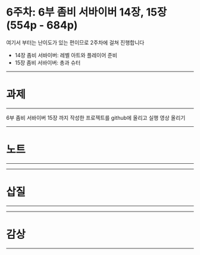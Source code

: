 # 6주차: 6부 좀비 서바이버 14장, 15장(554p - 684p)

여기서 부터는 난이도가 있는 편이므로 2주차에 걸쳐 진행합니다
- 14장 좀비 서바이버: 레벨 아트와 플레이어 준비
- 15장 좀비 서바이버: 총과 슈터

---
# 과제
---
6부 좀비 서바이버 15장 까지 작성한 프로젝트를 github에 올리고 실행 영상 올리기

---
# 노트
---

---
# 삽질
---

---
# 감상
---

